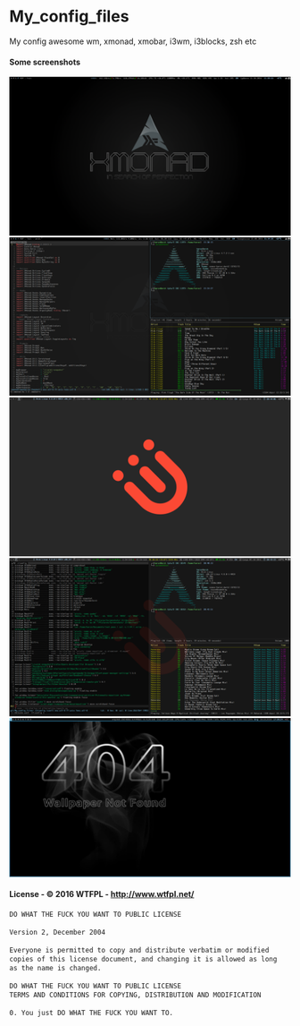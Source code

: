 # My_config_files

My config awesome wm, xmonad, xmobar, i3wm, i3blocks, zsh etc

#### Some screenshots 

![](/screenshots/xmonad-1.png?raw=true)
![](/screenshots/xmonad-2.png?raw=true)
![](/screenshots/i3wm-1.png?raw=true)
![](/screenshots/i3wm-2.png?raw=true)
![](/screenshots/herbstluftwm-1.png?raw=true)

#### License - © 2016 WTFPL - http://www.wtfpl.net/ 

```
DO WHAT THE FUCK YOU WANT TO PUBLIC LICENSE 

Version 2, December 2004

Everyone is permitted to copy and distribute verbatim or modified
copies of this license document, and changing it is allowed as long
as the name is changed.

DO WHAT THE FUCK YOU WANT TO PUBLIC LICENSE
TERMS AND CONDITIONS FOR COPYING, DISTRIBUTION AND MODIFICATION

0. You just DO WHAT THE FUCK YOU WANT TO.